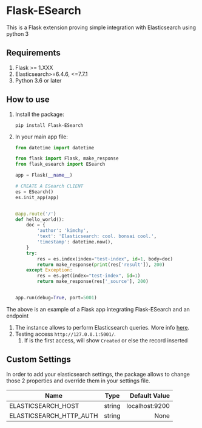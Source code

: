 # Flask-ESearch

This is a Flask extension proving simple integration with Elasticsearch using python 3

## Requirements

 1. Flask >= 1.XXX
 2. Elasticsearch>=6.4.6, <=7.7.1
 3. Python 3.6 or later

## How to use

 1. Install the package:

    ```shell script
    pip install Flask-ESearch
    ```

 2. In your main app file:

    ```python
    from datetime import datetime
    
    from flask import Flask, make_response
    from flask_esearch import ESearch
    
    app = Flask(__name__)
    
    # CREATE A ESearch CLIENT
    es = ESearch()
    es.init_app(app)
    
    
    @app.route('/')
    def hello_world():
        doc = {
            'author': 'kimchy',
            'text': 'Elasticsearch: cool. bonsai cool.',
            'timestamp': datetime.now(),
        }
        try:
            res = es.index(index="test-index", id=1, body=doc)
            return make_response(print(res['result']), 200)
        except Exception:
            res = es.get(index="test-index", id=1)
            return make_response(res['_source'], 200)
    
    
    app.run(debug=True, port=5001)
    
    ```

The above is an example of a Flask app integrating Flask-ESearch and an endpoint

 1. The instance allows to perform Elasticsearch queries. More info [here](https://elasticsearch-py.readthedocs.io/en/master/).
 2. Testing access `http://127.0.0.1:5001/`.
    1. If is the first access, will show `Created` or else the record inserted

## Custom Settings

In order to add your elasticsearch settings, the package allows to change those 2 properties and override them in your settings file.

| Name          | Type          | Default Value  |
| ------------- |:-------------:| -----:|
| ELASTICSEARCH_HOST  | string | localhost:9200 |
| ELASTICSEARCH_HTTP_AUTH  | string | None |
